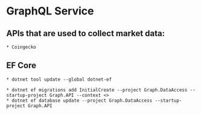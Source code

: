 # GraphQL Service

## APIs that are used to collect market data:
    * Coingecko


## EF Core
    * dotnet tool update --global dotnet-ef

    * dotnet ef migrations add InitialCreate --project Graph.DataAccess --startup-project Graph.API --context <>
    * dotnet ef database update --project Graph.DataAccess --startup-project Graph.API
